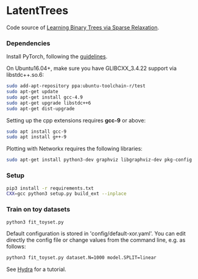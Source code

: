 # LatentTrees

Code source of [Learning Binary Trees via Sparse Relaxation](https://arxiv.org/abs/2010.04627).

### Dependencies

Install PyTorch, following the [guidelines](https://pytorch.org/get-started/locally/).

On Ubuntu16.04+, make sure you have GLIBCXX_3.4.22 support via libstdc++.so.6:

```bash
sudo add-apt-repository ppa:ubuntu-toolchain-r/test
sudo apt-get update
sudo apt-get install gcc-4.9
sudo apt-get upgrade libstdc++6
sudo apt-get dist-upgrade
```

Setting up the cpp extensions requires **gcc-9** or above:

```bash
sudo apt install gcc-9
sudo apt install g++-9
```

Plotting with Networkx requires the following libraries:

```bash
sudo apt-get install python3-dev graphviz libgraphviz-dev pkg-config
```
### Setup
```bash
pip3 install -r requirements.txt
CXX=gcc python3 setup.py build_ext --inplace
```

### Train on toy datasets
```bash
python3 fit_toyset.py
```

Default configuration is stored in 'config/default-xor.yaml'. You can edit directly the config file or change values from the command line, e.g. as follows: 
```bash
python3 fit_toyset.py dataset.N=1000 model.SPLIT=linear
```
See [Hydra](https://hydra.cc/docs/intro/) for a tutorial.
